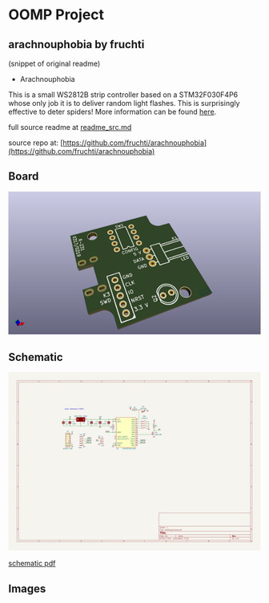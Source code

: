 # OOMP Project  
## arachnouphobia  by fruchti  
  
(snippet of original readme)  
  
- Arachnouphobia  
  
This is a small WS2812B strip controller based on a STM32F030F4P6 whose only job it is to deliver random light flashes. This is surprisingly effective to deter spiders! More information can be found [here](https://25120.org/post/arachnouphobia/).  
  
  
  full source readme at [readme_src.md](readme_src.md)  
  
source repo at: [https://github.com/fruchti/arachnouphobia](https://github.com/fruchti/arachnouphobia)  
## Board  
  
[![working_3d.png](working_3d_600.png)](working_3d.png)  
## Schematic  
  
[![working_schematic.png](working_schematic_600.png)](working_schematic.png)  
  
[schematic pdf](working_schematic.pdf)  
## Images  
